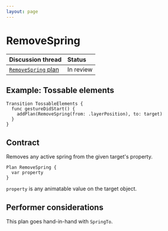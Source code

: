 ```yaml
---
layout: page
---
```


# RemoveSpring

| Discussion thread | Status |
|:------------------|:-------|
| [`RemoveSpring` plan](https://groups.google.com/forum/#!topic/material-motion/UTnXKlEYOOQ) | In review |

## Example: Tossable elements

```
Transition TossableElements {
  func gestureDidStart() {
    addPlan(RemoveSpring(from: .layerPosition), to: target)
  }
}
```

## Contract

Removes any active spring from the given target's property.

```
Plan RemoveSpring {
  var property
}
```

`property` is any animatable value on the target object.

## Performer considerations

This plan goes hand-in-hand with `SpringTo`.

